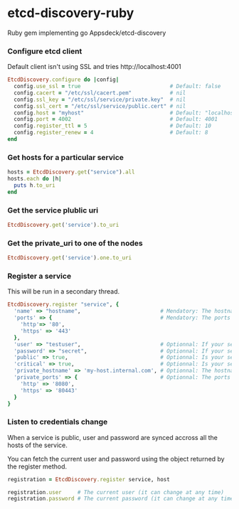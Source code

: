 etcd-discovery-ruby
==================

Ruby gem implementing go Appsdeck/etcd-discovery

### Configure etcd client

Default client isn't using SSL and tries http://localhost:4001

```ruby
EtcdDiscovery.configure do |config|
  config.use_ssl = true                            # Default: false
  config.cacert = "/etc/ssl/cacert.pem"            # nil
  config.ssl_key = "/etc/ssl/service/private.key"  # nil
  config.ssl_cert = "/etc/ssl/service/public.cert" # nil
  config.host = "myhost"                           # Default: "localhost"
  config.port = 4002                               # Default: 4001
  config.register_ttl = 5                          # Default: 10
  config.register_renew = 4                        # Default: 8
end
```

### Get hosts for a particular service

```ruby
hosts = EtcdDiscovery.get("service").all
hosts.each do |h|
  puts h.to_uri
end
```

### Get the service plublic uri

```ruby
EtcdDiscovery.get('service').to_uri
```

### Get the private_uri to one of the nodes

```ruby
EtcdDiscovery.get('service').one.to_uri
```

### Register a service

This will be run in a secondary thread.

```ruby
EtcdDiscovery.register "service", {
  'name' => "hostname",                         # Mendatory: The hostname of the service
  'ports' => {                                  # Mendatory: The ports openned by the service
    'http'=> '80',
    'https' => '443'
  },
  'user' => "testuser",                         # Optionnal: If your service use basic auth: the username to access your service
  'password' => "secret",                       # Optionnal: If your service use basic auth: the password to access your service
  'public' => true,                             # Optionnal: Is your service accessible via an external network (or via a load balancer). Setting this to true will enable credentials synchronisation.
  'critical' => true,                           # Optionnal: Is your service critical? This is just a tag and have no impact on the registration process
  'private_hostname' => 'my-host.internal.com', # Optionnal: The hostname of the service in the private network
  'private_ports' => {                          # Optionnal: The ports of the service in the private network
    'http' => '8080',
    'https' => '80443'
  }
}
```

### Listen to credentials change

When a service is public, user and password are synced accross all the hosts of the service.

You can fetch the current user and password using the object returned by the register method.

```ruby
registration = EtcdDiscovery.register service, host

registration.user     # The current user (it can change at any time)
registration.password # The current password (it can change at any time)
```
